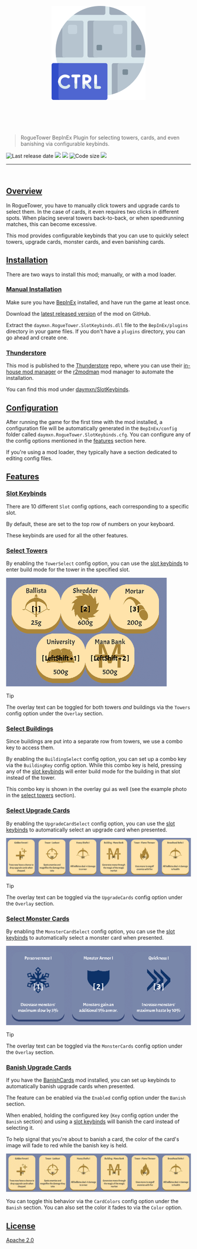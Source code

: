 <h1 align="center">
 <br>
 <br>
<img width="256" src="/images/ctrl.png" alt="SlotKeybinds"/>
 <br>
 <br>
 <br>
</h1>

> RogueTower BepInEx Plugin for selecting towers, cards, and even banishing via configurable keybinds.

<p align="left">
<img alt="Last release date" src="https://img.shields.io/github/release-date/daymxn/RogueTower-SlotKeybinds?label=last%20release">
<a alt="Last commit date" href="https://github.com/daymxn/RogueTower-SlotKeybinds/commits/main/">
<img src="https://img.shields.io/github/last-commit/daymxn/RogueTower-SlotKeybinds/main?style=flat-square"></a>
<a alt="Open issues" href="https://github.com/daymxn/RogueTower-SlotKeybinds/issues">
<img src="https://img.shields.io/github/issues/daymxn/RogueTower-SlotKeybinds?style=flat-square"></a>
<img alt="Code size" src="https://img.shields.io/github/languages/code-size/daymxn/RogueTower-SlotKeybinds?style=flat-square">
<a alt="License" href="https://github.com/daymxn/RogueTower-SlotKeybinds/blob/main/LICENSE">
<img src="https://img.shields.io/github/license/daymxn/RogueTower-SlotKeybinds?style=flat-square"></a>
</p>

---

<br>

## [Overview](#overview)

In RogueTower, you have to manually click towers and upgrade cards to select them. In the case of cards, it even
requires two clicks in different spots. When placing several towers back-to-back, or when speedrunning matches, this can
become excessive.

This mod provides configurable keybinds that you can use to quickly select towers, upgrade cards, monster cards, and
even banishing cards.

## [Installation](#installation)

There are two ways to install this mod; manually, or with a mod loader.

### [Manual Installation](#manual-installation)

Make sure you have [BepInEx](https://docs.bepinex.dev/articles/user_guide/installation/index.html) installed, and have
run the game at least once.

Download the [latest released version](https://github.com/daymxn/RogueTower-SlotKeybinds/releases) of the mod on GitHub.

Extract the `daymxn.RogueTower.SlotKeybinds.dll` file to the `BepInEx/plugins` directory in your game files. If you
don't have a `plugins` directory, you can go ahead and create one.

### [Thunderstore](#thunderstore)

This mod is published to the [Thunderstore](https://thunderstore.io/) repo, where you can use their [in-house mod manager](https://www.overwolf.com/app/thunderstore-thunderstore_mod_manager)
or the [r2modman](https://thunderstore.io/c/rogue-tower/p/ebkr/r2modman/) mod manager to automate the installation.

You can find this mod under [daymxn/SlotKeybinds](https://thunderstore.io/c/rogue-tower/p/daymxn/SlotKeybinds/).

## [Configuration](#configuration)

After running the game for the first time with the mod installed, a configuration file will be automatically generated
in the `BepInEx/config` folder called `daymxn.RogueTower.SlotKeybinds.cfg`. You can configure any of the config options
mentioned in the [features](#features) section here.

If you're using a mod loader, they typically have a section dedicated to editing config files.

## [Features](#features)

### [Slot Keybinds](#slot-keybinds)

There are 10 different `Slot` config options, each corresponding to a specific slot.

By default, these are set to the top row of numbers on your keyboard.

These keybinds are used for all the other features.

### [Select Towers](#select-towers)

By enabling the `TowerSelect` config option, you can use the [slot keybinds](#slot-keybinds) to enter build mode for
the tower in the specified slot.

![tower gui with keybind overlay](/images/keybinds.png)

> [!TIP]
> The overlay text can be toggled for both towers _and_ buildings via the `Towers` config option under the `Overlay`
> section. 

### [Select Buildings](#select-buildings)

Since buildings are put into a separate row from towers, we use a combo key to access them.

By enabling the `BuildingSelect` config option, you can set up a combo key via the `BuildingKey` config option. While
this combo key is held, pressing any of the [slot keybinds](#slot-keybinds) will enter build mode for the building in
that slot instead of the tower.

This combo key is shown in the overlay gui as well (see the example photo in the [select towers](#select-towers) 
section).

### [Select Upgrade Cards](#select-upgrade-cards)

By enabling the `UpgradeCardSelect` config option, you can use the [slot keybinds](#slot-keybinds) to automatically
select an upgrade card when presented.

![upgrade card gui with keybind overlay](/images/upgrade_card_keybinds.png)

> [!TIP]
> The overlay text can be toggled via the `UpgradeCards` config option under the `Overlay` section.

### [Select Monster Cards](#select-monster-cards)

By enabling the `MonsterCardSelect` config option, you can use the [slot keybinds](#slot-keybinds) to automatically
select a monster card when presented.

![monster card gui with keybind overlay](/images/monster_card_keybinds.png)

> [!TIP]
> The overlay text can be toggled via the `MonsterCards` config option under the `Overlay` section.

### [Banish Upgrade Cards](#banish-upgrade-cards)

If you have the [BanishCards](https://github.com/agustinbutrico/BanishCards/tree/main) mod installed, you can set up
keybinds to automatically banish upgrade cards when presented.

The feature can be enabled via the `Enabled` config option under the `Banish` section. 

When enabled, holding the configured key (`Key` config option under the `Banish` section) and using a [slot keybinds](#slot-keybinds)
will banish the card instead of selecting it.

To help signal that you're about to banish a card, the color of the card's image will fade to red while the banish key
is held.

![banish example gif](/images/banish_card.gif)

You can toggle this behavior via the `CardColors` config option under the `Banish` section. You can also set the color
it fades to via the `Color` option.

## [License](#license)

[Apache 2.0](./LICENSE)
